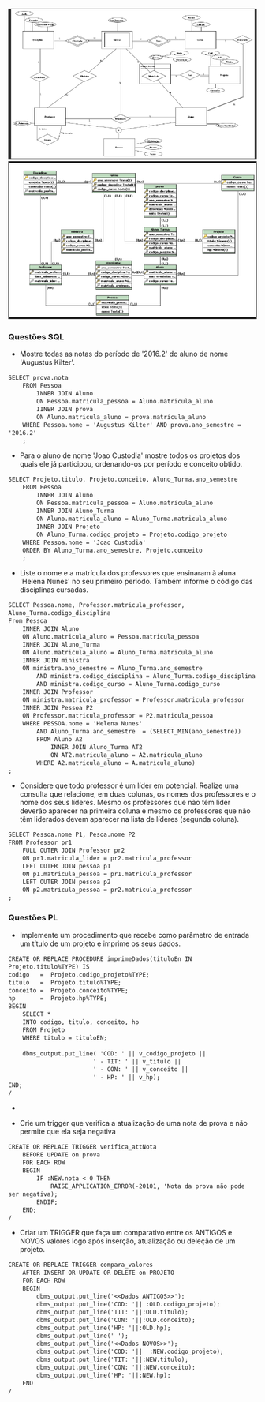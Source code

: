 ![Modelo Conceitual](modeloRelacional.png)
![Modelo Lógico](modeloLógico.png)

### Questões SQL
* Mostre todas as notas do período de '2016.2' do aluno de nome
'Augustus Kilter'.

```
SELECT prova.nota
    FROM Pessoa
        INNER JOIN Aluno
        ON Pessoa.matricula_pessoa = Aluno.matricula_aluno
        IINER JOIN prova
        ON Aluno.matricula_aluno = prova.matricula_aluno
    WHERE Pessoa.nome = 'Augustus Kilter' AND prova.ano_semestre = '2016.2'
    ;
```

* Para o aluno de nome 'Joao Custodia' mostre todos os projetos dos quais ele já participou, ordenando-os por período e conceito obtido.

``` 
SELECT Projeto.titulo, Projeto.conceito, Aluno_Turma.ano_semestre
    FROM Pessoa
        INNER JOIN Aluno
        ON Pessoa.matricula_pessoa = Aluno.matricula_aluno
        INNER JOIN Aluno_Turma
        ON Aluno.matricula_aluno = Aluno_Turma.matricula_aluno
        INNER JOIN Projeto
        ON Aluno_Turma.codigo_projeto = Projeto.codigo_projeto
    WHERE Pessoa.nome = 'Joao Custodia'
    ORDER BY Aluno_Turma.ano_semestre, Projeto.conceito
    ; 
```

* Liste o nome e a matrícula dos professores que ensinaram à aluna 'Helena Nunes' no seu primeiro período. Também informe o código das disciplinas cursadas.

```
SELECT Pessoa.nome, Professor.matricula_professor, Aluno_Turma.codigo_disciplina
From Pessoa
    INNER JOIN Aluno
    ON Aluno.matricula_aluno = Pessoa.matricula_pessoa
    INNER JOIN Aluno_Turma
    ON Aluno.matricula_aluno = Aluno_Turma.matricula_aluno
    INNER JOIN ministra
    ON ministra.ano_semestre = Aluno_Turma.ano_semestre
        AND ministra.codigo_disciplina = Aluno_Turma.codigo_disciplina
        AND ministra.codigo_curso = Aluno_Turma.codigo_curso
    INNER JOIN Professor
    ON ministra.matricula_professor = Professor.matricula_professor
    INNER JOIN Pessoa P2
    ON Professor.matricula_professor = P2.matricula_pessoa
    WHERE PESSOA.nome = 'Helena Nunes'
        AND Aluno_Turma.ano_semestre  = (SELECT_MIN(ano_semestre))
        FROM Aluno A2
            INNER JOIN Aluno_Turma AT2
            ON AT2.matricula_aluno = A2.matricula_aluno
        WHERE A2.matricula_aluno = A.matricula_aluno)
;
```

* Considere que todo professor é um líder em potencial. Realize
uma consulta que relacione, em duas colunas, os nomes dos
professores e o nome dos seus líderes. Mesmo os professores
que não têm líder deverão aparecer na primeira coluna e
mesmo os professores que não têm liderados devem aparecer
na lista de líderes (segunda coluna).

```
SELECT Pessoa.nome P1, Pesoa.nome P2
FROM Professor pr1
    FULL OUTER JOIN Professor pr2
    ON pr1.matricula_lider = pr2.matricula_professor
    LEFT OUTER JOIN pessoa p1
    ON p1.matricula_pessoa = pr1.matricula_professor
    LEFT OUTER JOIN pessoa p2
    ON p2.matricula_pessoa = pr2.matricula_professor
;
```
### Questões PL

* Implemente um procedimento que recebe como parâmetro de
entrada um título de um projeto e imprime os seus dados.

```
CREATE OR REPLACE PROCEDURE imprimeDados(tituloEn IN Projeto.titulo%TYPE) IS
codigo   =  Projeto.codigo_projeto%TYPE;
titulo   =  Projeto.titulo%TYPE;
conceito =  Projeto.conceito%TYPE;
hp       =  Projeto.hp%TYPE;
BEGIN
    SELECT * 
    INTO codigo, titulo, conceito, hp
    FROM Projeto
    WHERE titulo = tituloEN;

    dbms_output.put_line( 'COD: ' || v_codigo_projeto ||
                        ' - TIT: ' || v_titulo ||
                        ' - CON: ' || v_conceito ||
                        ' - HP: ' || v_hp);
END;
/
```

* 

* Crie um trigger que verifica a atualização de uma nota de
prova e não permite que ela seja negativa

```
CREATE OR REPLACE TRIGGER verifica_attNota
    BEFORE UPDATE on prova
    FOR EACH ROW
    BEGIN
        IF :NEW.nota < 0 THEN
            RAISE_APPLICATION_ERROR(-20101, 'Nota da prova não pode ser negativa);
        ENDIF;
    END;
/
```

* Criar um TRIGGER que faça um comparativo entre os ANTIGOS e
NOVOS valores logo após inserção, atualização ou deleção de um
projeto.

```
CREATE OR REPLACE TRIGGER compara_valores
    AFTER INSERT OR UPDATE OR DELETE on PROJETO
    FOR EACH ROW
    BEGIN
        dbms_output.put_line('<<Dados ANTIGOS>>');
        dbms_output.put_line('COD: '|| :OLD.codigo_projeto);
        dbms_output.put_line('TIT: '||:OLD.titulo);
        dbms_output.put_line('CON: '||:OLD.conceito);
        dbms_output.put_line('HP: '||:OLD.hp);
        dbms_output.put_line(' ');
        dbms_output.put_line('<<Dados NOVOS>>');
        dbms_output.put_line('COD: '||  :NEW.codigo_projeto);
        dbms_output.put_line('TIT: '||:NEW.titulo);
        dbms_output.put_line('CON: '||:NEW.conceito);
        dbms_output.put_line('HP: '||:NEW.hp);
    END
/
```

